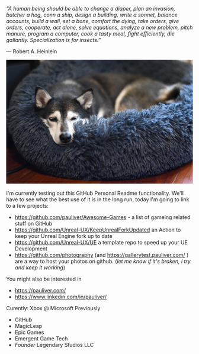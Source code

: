 _“A human being should be able to change a diaper, plan an invasion, butcher a hog, conn a ship, design a building, write a sonnet, balance accounts, build a wall, set a bone, comfort the dying, take orders, give orders, cooperate, act alone, solve equations, analyze a new problem, pitch manure, program a computer, cook a tasty meal, fight efficiently, die gallantly. Specialization is for insects.”_

― Robert A. Heinlein

![Doggo](https://github.com/pauliver/pauliver/blob/master/storage/9B7A830C-F801-455C-BDC2-3AFD1498E3F8_1_105_c.jpeg)

I'm currently testing out this GitHub Personal Readme functionality. We'll have to see what the best use of it is in the long run, today I'm going to link to a few projects:
- https://github.com/pauliver/Awesome-Games - a list of gameing related stuff on GitHub
- https://github.com/Unreal-UX/KeepUnrealForkUpdated an Action to keep your Unreal Engine fork up to date
- https://github.com/Unreal-UX/UE a template repo to speed up your UE Development
- https://github.com/photography (and https://gallerytest.pauliver.com/ ) are a way to host your photos on github.  (_let me know if it's broken, i try and keep it working_)

You might also be interested in
- https://pauliver.com/
- https://www.linkedin.com/in/pauliver/

Curently: Xbox @ Microsoft
Previously
- GitHub
- MagicLeap
- Epic Games
- Emergent Game Tech
- _Founder_ Legendary Studios LLC
